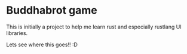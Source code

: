 # Buddhabrot game

This is initially a project to help me learn rust and especially rustlang UI libraries.

Lets see where this goes!! :D
